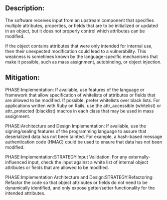## Description:

The software receives input from an upstream component that specifies multiple attributes, properties, or fields that are to be initialized or updated in an object, but it does not properly control which attributes can be modified.

If the object contains attributes that were only intended for internal use, then their unexpected modification could lead to a vulnerability. This weakness is sometimes known by the language-specific mechanisms that make it possible, such as mass assignment, autobinding, or object injection.

## Mitigation:


PHASE:Implementation:
If available, use features of the language or framework that allow specification of whitelists of attributes or fields that are allowed to be modified. If possible, prefer whitelists over black lists. For applications written with Ruby on Rails, use the attr_accessible (whitelist) or attr_protected (blacklist) macros in each class that may be used in mass assignment.

PHASE:Architecture and Design Implementation:
If available, use the signing/sealing features of the programming language to assure that deserialized data has not been tainted. For example, a hash-based message authentication code (HMAC) could be used to ensure that data has not been modified.

PHASE:Implementation:STRATEGY:Input Validation:
For any externally-influenced input, check the input against a white list of internal object attributes or fields that are allowed to be modified.

PHASE:Implementation Architecture and Design:STRATEGY:Refactoring:
Refactor the code so that object attributes or fields do not need to be dynamically identified, and only expose getter/setter functionality for the intended attributes.


